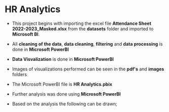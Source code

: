 # HR Analytics

- This project begins with importing the excel file **Attendance Sheet 2022-2023_Masked.xlsx** from the **datasets** folder and imported to **Microsoft BI**.

- All **cleaning of the data**, **data cleaning**, **filtering** and **data processing** is done in **Microsoft PowerBI**

- **Data Visvalization** is done in **Microsoft PowerBI**

- Images of visualizations performed can be seen in the **pdf's** and **images** folders

- The Microsoft PowerBI file is **HR Analytics.pbix**

- Further analysis was done using **Microsoft PowerBI**

- Based on the analysis the following can be drawn;
